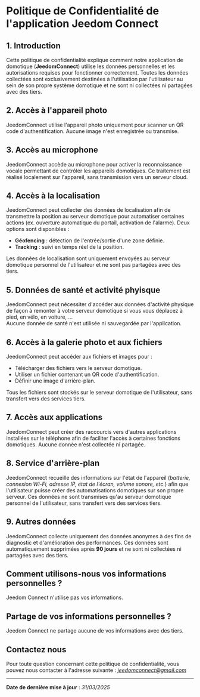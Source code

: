 # Politique de Confidentialité de l'application Jeedom Connect

## 1. Introduction

Cette politique de confidentialité explique comment notre application de domotique (**JeedomConnect**) utilise les données personnelles et les autorisations requises pour fonctionner correctement. Toutes les données collectées sont exclusivement destinées à l'utilisation par l'utilisateur au sein de son propre système domotique et ne sont ni collectées ni partagées avec des tiers.

## 2. Accès à l'appareil photo

JeedomConnect utilise l'appareil photo uniquement pour scanner un QR code d'authentification. Aucune image n'est enregistrée ou transmise.

## 3. Accès au microphone

JeedomConnect accède au microphone pour activer la reconnaissance vocale permettant de contrôler les appareils domotiques. Ce traitement est réalisé localement sur l'appareil, sans transmission vers un serveur cloud.

## 4. Accès à la localisation

JeedomConnect peut collecter des données de localisation afin de transmettre la position au serveur domotique pour automatiser certaines actions (ex. ouverture automatique du portail, activation de l'alarme). Deux options sont disponibles :

- **Géofencing** : détection de l'entrée/sortie d'une zone définie.
- **Tracking** : suivi en temps réel de la position.

Les données de localisation sont uniquement envoyées au serveur domotique personnel de l'utilisateur et ne sont pas partagées avec des tiers.

## 5. Données de santé et activité phyisque

JeedomConnect peut nécessiter d'accéder aux données d'activité physique de façon à remonter à votre serveur domotique si vous vous déplacez à pied, en vélo, en voiture, ...  
Aucune donnée de santé n'est utilisée ni sauvegardée par l'application.  

## 6. Accès à la galerie photo et aux fichiers

JeedomConnect peut accéder aux fichiers et images pour :

- Télécharger des fichiers vers le serveur domotique.
- Utiliser un fichier contenant un QR code d'authentification.
- Définir une image d'arrière-plan.

Tous les fichiers sont stockés sur le serveur domotique de l'utilisateur, sans transfert vers des services tiers.

## 7. Accès aux applications

JeedomConnect peut créer des raccourcis vers d'autres applications installées sur le téléphone afin de faciliter l'accès à certaines fonctions domotiques. Aucune donnée n'est collectée ni partagée.

## 8. Service d'arrière-plan

JeedomConnect recueille des informations sur l'état de l'appareil (*batterie, connexion Wi-Fi, adresse IP, état de l'écran, volume sonore, etc.*) afin que l'utilisateur puisse créer des automatisations domotiques sur son propre serveur. Ces données ne sont transmises qu'au serveur domotique personnel de l'utilisateur, sans transfert vers des services tiers.

## 9. Autres données

JeedomConnect collecte uniquement des données anonymes à des fins de diagnostic et d'amélioration des performances. Ces données sont automatiquement supprimées après **90 jours** et ne sont ni collectées ni partagées avec des tiers.

## Comment utilisons-nous vos informations personnelles ?

Jeedom Connect n'utilise pas vos informations.

## Partage de vos informations personnelles ?

Jeedom Connect ne partage aucune de vos informations avec des tiers.

## Contactez nous

Pour toute question concernant cette politique de confidentialité, vous pouvez nous contacter à l'adresse suivante : *<jeedomconnect@gmail.com>*

---
**Date de dernière mise à jour** : *31/03/2025*
